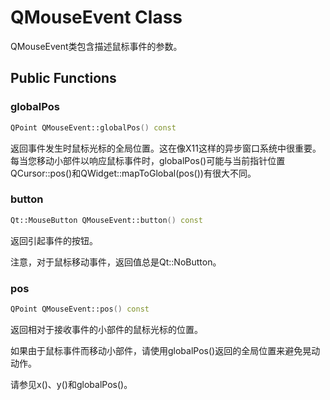 # QMouseEvent Class

QMouseEvent类包含描述鼠标事件的参数。

## Public Functions

### globalPos

```C++
QPoint QMouseEvent::globalPos() const
```

返回事件发生时鼠标光标的全局位置。这在像X11这样的异步窗口系统中很重要。每当您移动小部件以响应鼠标事件时，globalPos()可能与当前指针位置QCursor::pos()和QWidget::mapToGlobal(pos())有很大不同。

### button

```c++
Qt::MouseButton QMouseEvent::button() const
```

返回引起事件的按钮。

注意，对于鼠标移动事件，返回值总是Qt::NoButton。

### pos

```c++
QPoint QMouseEvent::pos() const
```

返回相对于接收事件的小部件的鼠标光标的位置。

如果由于鼠标事件而移动小部件，请使用globalPos()返回的全局位置来避免晃动动作。

请参见x()、y()和globalPos()。